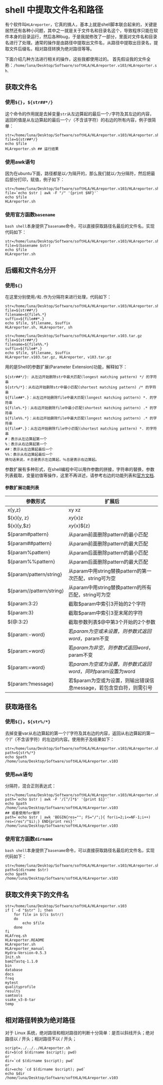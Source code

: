 # shell 中提取文件名和路径

有个软件叫`HLAreporter`​，它真的搞人，基本上就是shell脚本联合起来的，关键是居然还有各种小问题，其中之一就是关于文件名和目录名这个，导致程序只能在软件本身的目录运行，然后各种bug，于是我就修改了一部分，里面对文件名和目录名进行了处理。通常的操作是由路径中提取出文件名，从路径中提取出目录名，提取文件后缀名，相对路径转换为绝对路径等等。

下面介绍几种方法进行相关的操作，这些我都使用过的。 首先假设我的文件全称：`/home/luna/Desktop/Software/softHLA/HLAreporter.v103/HLAreporter.sh`​.

## 获取文件名

### 使用`${}`​，`${str##*/}`​

这个命令的作用就是去掉变量`str`​从左边算起的最后一个`/`​字符及其左边的内容，返回的值是从左边算起的最后一个`/`​（不含该字符）的右边的所有内容，例子很简单：

```
str=/home/luna/Desktop/Software/softHLA/HLAreporter.v103/HLAreporter.sh
file=${str##*/}
echo $file
HLAreporter.sh ## 运行结果
```

### 使用awk语句

因为在ubuntu下面，路径都是以`/`​为隔开的，那么我们就以`/`​为分隔符，然后把最后部分打印，赋值，例子如下：

```
str=/home/luna/Desktop/Software/softHLA/HLAreporter.v103/HLAreporter.sh
file=`echo $str | awk -F "/" '{print $NF}'`
echo $file
HLAreporter.sh
```

### 使用官方函数`basename`​

​`bash shell`​本身提供了`basename`​命令，可以直接获取路径名最后的文件名，实现代码如下：

```
str=/home/luna/Desktop/Software/softHLA/HLAreporter.v103/HLAreporter.sh
file=$(basename $str)
echo $file
HLAreporter.sh
```

## 后缀和文件名分开

### 使用`${}`​

在这里分别使用`/`​和`.`​作为分隔符来进行处理，代码如下：

```
str=/home/luna/Desktop/Software/softHLA/HLAreporter.v103/HLAreporter.sh
file=${str##*/}
filename=${file%.*}
suffix=${file##*.}
echo $file, $filename, $suffix
HLAreporter.sh, HLAreporter, sh

str=/home/luna/Desktop/Software/softHLA/HLAreporter.v103.tar.gz
file=${str##*/}
filename=${file%%.*}
suffix=${file#*.}
echo $file, $filename, $suffix
HLAreporter.v103.tar.gz, HLAreporter, v103.tar.gz
```

用的是Shell的参数扩展(Parameter Extension)功能，解释如下：

```
${str##*/}: 从左边开始删除str中最大匹配(longest matching pattern) */ 的字符串
${str%/*}：从右边开始删除str中最小匹配(shortest matching pattern) /* 的字符串
${file##*.}：从左边开始删除file中最大匹配(longest matching pattern) *. 的字符串
${file%.*}：从右边开始删除file中最小匹配(shortest matching pattern) .* 的字符串
${file%%.*}：从右边开始删除file中最大匹配(longest matching pattern) .* 的字符串
${file#*.}：从左边开始删除file中小匹配(shortest matching pattern) *. 的字符串
#：表示从左边算起第一个
%：表示从右边算起第一个
##：表示从左边算起最后一个
%%：表示从右边算起最后一个
换句话来说，＃总是表示左边算起，％总是表示右边算起。
```

参数扩展有多种形式，在shell编程中可以用作参数的拼接，字符串的替换，参数列表截取，变量初值等操作，这里不再详述，请参考右边的功能列表和[官方文档](https://www.gnu.org/software/bash/manual/html_node/Shell-Parameter-Expansion.html).

#### 参数扩展功能列表

|**参数形式**|**扩展后**|
| --------------------------| ---------------------------------------------------------------------|
|x{y,z}|xy xz|
|${x}{y, z}|${x}y${x}z|
|${x}{y,$z}|${x}y${x}${z}|
|${param#pattern}|从param前面删除pattern的最小匹配|
|${param##pattern}|从param前面删除pattern的最大匹配|
|${param%pattern}|从param后面删除pattern的最小匹配|
|${param%%pattern}|从param后面删除pattern的最大匹配|
|${param/pattern/string}|从param中用string替换pattern的第一次匹配，string可为空|
|${param//pattern/string}|从param中用string替换pattern的所有匹配，string可为空|
|${param:3:2}|截取$param中索引3开始的2个字符|
|${param:3}|截取$param中索引3至末尾的字符|
|${@:3:2}|截取参数列表$@中第3个开始的2个参数|
|${param:-word}|若$param为空或未设置，则参数式返回word，$param不变|
|${param:+word}|若$param为非空，则参数式返回word，$param不变|
|${param:=word}|若$param为空或为设置，则参数式返回word，同时$param设置为word|
|${param:?message}|若$param为空或为设置，则输出错误信息message，若包含空白符，则需引号|

## 获取路径名

### 使用`${}`​，`${str%/*}`​

去掉变量var从右边算起的第一个’/’字符及其右边的内容，返回从右边算起的第一个’/’（不含该字符）的左边的内容。使用例子及结果如下：

```
str=/home/luna/Desktop/Software/softHLA/HLAreporter.v103/HLAreporter.sh
path=${str%/*}
echo $path
/home/luna/Desktop/Software/softHLA/HLAreporter.v103
```

### 使用`awk`​语句

分隔符，混合正则表达式：

```
str=/home/luna/Desktop/Software/softHLA/HLAreporter.v103/HLAreporter.sh
path=`echo $str | awk -F '/[^/]*$' '{print $1}'`
echo $path
/home/luna/Desktop/Software/softHLA/HLAreporter.v103
## 或者使用for循环
path=`echo $str | awk 'BEGIN{res=""; FS="/";}{ for(i=2;i<=NF-1;i++) res=(res"/"$i);} END{print res}'`
/home/luna/Desktop/Software/softHLA/HLAreporter.v103
```

### 使用官方函数`dirname`​

​`bash shell`​本身提供了`basename`​命令，可以直接获取路径名最后的文件名，实现代码如下：

```
str=/home/luna/Desktop/Software/softHLA/HLAreporter.v103/HLAreporter.sh
path=$(dirname $str)
echo $path
/home/luna/Desktop/Software/softHLA/HLAreporter.v103
```

## 获取文件夹下的文件名

```
str=/home/luna/Desktop/Software/softHLA/HLAreporter.v103
if [ -d "$str" ]; then
	for file in $(ls $str/)
	do
		echo $file
	done
fi
HLAfreq.sh
HLAreporter.README
HLAreporter.sh
HLAreporter_manual
Hydra-Version-0.5.3
Init.sh
bam2fastq-1.1.0
bin
database
docs
freq
mytest
qualityprofile
results
samtools
ssake_v3-8-tar
temp
```

## 相对路径转换为绝对路径

对于 Linux 系统，绝对路径和相对路径的判断十分简单：是否以斜线开头；绝对路径以 / 开头；相对路径不以 / 开头；

```
script=../../../HLAreporter.sh
dir=$(cd $(dirname $script); pwd)
or
dir=`cd $(dirname $script); pwd`
or
dir=echo `cd $(dirname $script); pwd`
echo $dir
/home/luna/Desktop/Software/softHLA/HLAreporter.v103
```
